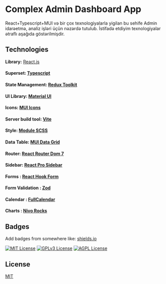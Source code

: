 # Complex Admin Dashboard App

React+Typescript+MUI və bir çox texnologiyalarla yigilan bu sehife Admin idarəetmə, analiz işləri üçün nəzərdə tutulub. 
İstifadə etdiyim texnologiyalar ətraflı aşağıda göstərilmişdir.

## Technologies

**Library:** [React.js](https://react.dev/)

#### Superset: [Typescript](https://www.typescriptlang.org/)

#### State Management: [Redux Toolkit](https://redux-toolkit.js.org/)

#### UI Library: [Material UI](https://mui.com/material-ui/getting-started/installation/)

#### Icons: [MUI Icons](https://mui.com/material-ui/material-icons/)

#### Server build tool: [Vite](https://vite.dev/guide/)

#### Style: [Module SCSS](https://sass-lang.com/)

#### Data Table: [MUI Data Grid](https://mui.com/x/react-data-grid/getting-started/#installation)

#### Router: [React Router Dom 7](https://reactrouter.com/)

#### Sidebar: [React Pro Sidebar](https://www.npmjs.com/package/react-pro-sidebar)

#### Forms : [React Hook Form](https://react-hook-form.com/)

#### Form Validation : [Zod](https://zod.dev/)

#### Calendar : [FullCalendar](https://fullcalendar.io/)

#### Charts : [Nivo Rocks](https://nivo.rocks/)


## Badges

Add badges from somewhere like: [shields.io](https://shields.io/)

[![MIT License](https://img.shields.io/badge/License-MIT-green.svg)](https://choosealicense.com/licenses/mit/)
[![GPLv3 License](https://img.shields.io/badge/License-GPL%20v3-yellow.svg)](https://opensource.org/licenses/)
[![AGPL License](https://img.shields.io/badge/license-AGPL-blue.svg)](http://www.gnu.org/licenses/agpl-3.0)

## License

[MIT](https://choosealicense.com/licenses/mit/)
